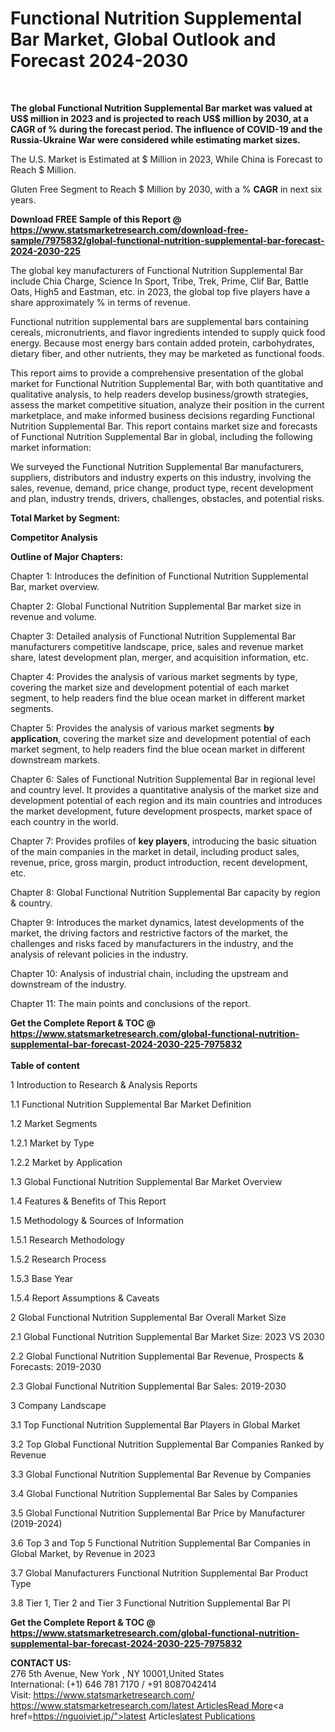 <h1>Functional Nutrition Supplemental Bar Market, Global Outlook and Forecast 2024-2030</h1><br/><p><strong>The global Functional Nutrition Supplemental Bar market was valued at US$ million in 2023 and is projected to reach US$ million by 2030, at a <strong>CAGR</strong> of % during the forecast period. The influence of COVID-19 and the Russia-Ukraine War were considered while estimating market sizes.</strong></p><p>The U.S. Market is Estimated at $ Million in 2023, While China is Forecast to Reach $ Million.</p><p>Gluten Free Segment to Reach $ Million by 2030, with a % <strong>CAGR</strong> in next six years.</p><p><strong>Download FREE Sample of this Report @ <a href="https://www.statsmarketresearch.com/download-free-sample/7975832/global-functional-nutrition-supplemental-bar-forecast-2024-2030-225">https://www.statsmarketresearch.com/download-free-sample/7975832/global-functional-nutrition-supplemental-bar-forecast-2024-2030-225</a></strong></p><p>The global key manufacturers of Functional Nutrition Supplemental Bar include Chia Charge, Science In Sport, Tribe, Trek, Prime, Clif Bar, Battle Oats, High5 and Eastman, etc. in 2023, the global top five players have a share approximately % in terms of revenue.</p><p>Functional nutrition supplemental bars are supplemental bars containing cereals, micronutrients, and flavor ingredients intended to supply quick food energy. Because most energy bars contain added protein, carbohydrates, dietary fiber, and other nutrients, they may be marketed as functional foods.</p><p>This report aims to provide a comprehensive presentation of the global market for Functional Nutrition Supplemental Bar, with both quantitative and qualitative analysis, to help readers develop business/growth strategies, assess the market competitive situation, analyze their position in the current marketplace, and make informed business decisions regarding Functional Nutrition Supplemental Bar. This report contains market size and forecasts of Functional Nutrition Supplemental Bar in global, including the following market information:</p><p>We surveyed the Functional Nutrition Supplemental Bar manufacturers, suppliers, distributors and industry experts on this industry, involving the sales, revenue, demand, price change, product type, recent development and plan, industry trends, drivers, challenges, obstacles, and potential risks.</p><p><strong>Total Market by Segment:</strong></p><p><strong>Competitor Analysis</strong></p><p><strong>Outline of Major Chapters:</strong></p><p>Chapter 1: Introduces the definition of Functional Nutrition Supplemental Bar, market overview.</p><p>Chapter 2: Global Functional Nutrition Supplemental Bar market size in revenue and volume.</p><p>Chapter 3: Detailed analysis of Functional Nutrition Supplemental Bar manufacturers competitive landscape, price, sales and revenue market share, latest development plan, merger, and acquisition information, etc.</p><p>Chapter 4: Provides the analysis of various market segments by type, covering the market size and development potential of each market segment, to help readers find the blue ocean market in different market segments.</p><p>Chapter 5: Provides the analysis of various market segments <strong>by application</strong>, covering the market size and development potential of each market segment, to help readers find the blue ocean market in different downstream markets.</p><p>Chapter 6: Sales of Functional Nutrition Supplemental Bar in regional level and country level. It provides a quantitative analysis of the market size and development potential of each region and its main countries and introduces the market development, future development prospects, market space of each country in the world.</p><p>Chapter 7: Provides profiles of <strong>key players</strong>, introducing the basic situation of the main companies in the market in detail, including product sales, revenue, price, gross margin, product introduction, recent development, etc.</p><p>Chapter 8: Global Functional Nutrition Supplemental Bar capacity by region & country.</p><p>Chapter 9: Introduces the market dynamics, latest developments of the market, the driving factors and restrictive factors of the market, the challenges and risks faced by manufacturers in the industry, and the analysis of relevant policies in the industry.</p><p>Chapter 10: Analysis of industrial chain, including the upstream and downstream of the industry.</p><p>Chapter 11: The main points and conclusions of the report.</p><div><b>Get the Complete Report & TOC @ <a href="https://www.statsmarketresearch.com/global-functional-nutrition-supplemental-bar-forecast-2024-2030-225-7975832">https://www.statsmarketresearch.com/global-functional-nutrition-supplemental-bar-forecast-2024-2030-225-7975832</a></b></div><br><b>Table of content</b><p>1 Introduction to Research & Analysis Reports<br />
 
  1.1 Functional Nutrition Supplemental Bar Market Definition<br />
 
  1.2 Market Segments<br />
 
  1.2.1 Market by Type<br />
 
  1.2.2 Market by Application<br />
 
  1.3 Global Functional Nutrition Supplemental Bar Market Overview<br />
 
  1.4 Features & Benefits of This Report<br />
 
  1.5 Methodology & Sources of Information<br />
 
  1.5.1 Research Methodology<br />
 
  1.5.2 Research Process<br />
 
  1.5.3 Base Year<br />
 
  1.5.4 Report Assumptions & Caveats<br />
 
 2 Global Functional Nutrition Supplemental Bar Overall Market Size<br />
 
  2.1 Global Functional Nutrition Supplemental Bar Market Size: 2023 VS 2030<br />
 
  2.2 Global Functional Nutrition Supplemental Bar Revenue, Prospects & Forecasts: 2019-2030<br />
 
  2.3 Global Functional Nutrition Supplemental Bar Sales: 2019-2030<br />
 
 3 Company Landscape<br />
 
  3.1 Top Functional Nutrition Supplemental Bar Players in Global Market<br />
 
  3.2 Top Global Functional Nutrition Supplemental Bar Companies Ranked by Revenue<br />
 
  3.3 Global Functional Nutrition Supplemental Bar Revenue by Companies<br />
 
  3.4 Global Functional Nutrition Supplemental Bar Sales by Companies<br />
 
  3.5 Global Functional Nutrition Supplemental Bar Price by Manufacturer (2019-2024)<br />
 
  3.6 Top 3 and Top 5 Functional Nutrition Supplemental Bar Companies in Global Market, by Revenue in 2023<br />
 
  3.7 Global Manufacturers Functional Nutrition Supplemental Bar Product Type<br />
 
  3.8 Tier 1, Tier 2 and Tier 3 Functional Nutrition Supplemental Bar Pl<br><div><b>Get the Complete Report & TOC @ <a href="https://www.statsmarketresearch.com/global-functional-nutrition-supplemental-bar-forecast-2024-2030-225-7975832">https://www.statsmarketresearch.com/global-functional-nutrition-supplemental-bar-forecast-2024-2030-225-7975832</a></b></div></p> <b>CONTACT US:</b><br>276 5th Avenue, New York , NY 10001,United States<br>International: (+1) 646 781 7170 / +91 8087042414<br>Visit: <a href="https://www.statsmarketresearch.com/">https://www.statsmarketresearch.com/</a><br><a href="https://gyeongbokgung.com">https://www.statsmarketresearch.com/</a><a href="https://hallyeomaritime.com">latest Articles</a><a href="https://jingwansa.com">Read More</a><a href=https://nguoiviet.jp/">latest Articles</a><a href="https://www.intelmarketresearch.com/">latest Publications</a>